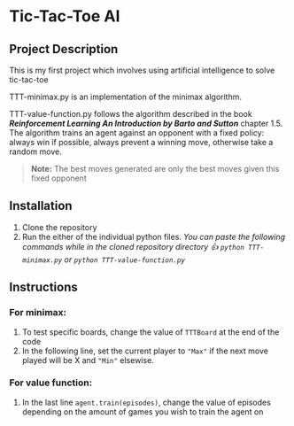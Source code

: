 # Tic-Tac-Toe AI
## Project Description
This is my first project which involves using artificial intelligence to solve tic-tac-toe

TTT-minimax.py is an implementation of the minimax algorithm.

TTT-value-function.py follows the algorithm described in the book ***Reinforcement Learning An Introduction by Barto and Sutton*** chapter 1.5. The algorithm trains an agent against an opponent with a fixed policy: always win if possible, always prevent a winning move, otherwise take a random move.
> **Note:** The best moves generated are only the best moves given this fixed opponent

## Installation
1. Clone the repository
2. Run the either of the individual python files.
	*You can paste the following commands while in the cloned repository directory :thumbsup:
   `python TTT-minimax.py` or `python TTT-value-function.py`*
## Instructions
### For minimax:
1. To test specific boards, change the value of `TTTBoard` at the end of the code
2. In the following line, set the current player to `"Max"` if the next move played will be X and `"Min"` elsewise.
### For value function:
1. In the last line `agent.train(episodes)`, change the value of episodes depending on the amount of games you wish to train the agent on 
